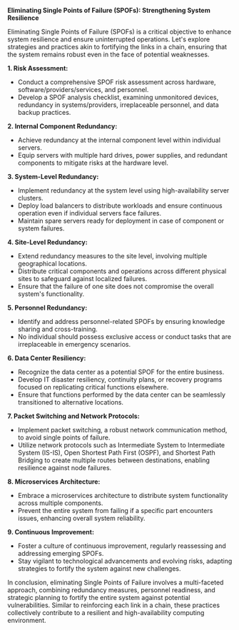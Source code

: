 **Eliminating Single Points of Failure (SPOFs): Strengthening System Resilience**

Eliminating Single Points of Failure (SPOFs) is a critical objective to enhance system resilience and ensure uninterrupted operations. Let's explore strategies and practices akin to fortifying the links in a chain, ensuring that the system remains robust even in the face of potential weaknesses.

**1. Risk Assessment:**
   - Conduct a comprehensive SPOF risk assessment across hardware, software/providers/services, and personnel.
   - Develop a SPOF analysis checklist, examining unmonitored devices, redundancy in systems/providers, irreplaceable personnel, and data backup practices.

**2. Internal Component Redundancy:**
   - Achieve redundancy at the internal component level within individual servers.
   - Equip servers with multiple hard drives, power supplies, and redundant components to mitigate risks at the hardware level.

**3. System-Level Redundancy:**
   - Implement redundancy at the system level using high-availability server clusters.
   - Deploy load balancers to distribute workloads and ensure continuous operation even if individual servers face failures.
   - Maintain spare servers ready for deployment in case of component or system failures.

**4. Site-Level Redundancy:**
   - Extend redundancy measures to the site level, involving multiple geographical locations.
   - Distribute critical components and operations across different physical sites to safeguard against localized failures.
   - Ensure that the failure of one site does not compromise the overall system's functionality.

**5. Personnel Redundancy:**
   - Identify and address personnel-related SPOFs by ensuring knowledge sharing and cross-training.
   - No individual should possess exclusive access or conduct tasks that are irreplaceable in emergency scenarios.

**6. Data Center Resiliency:**
   - Recognize the data center as a potential SPOF for the entire business.
   - Develop IT disaster resiliency, continuity plans, or recovery programs focused on replicating critical functions elsewhere.
   - Ensure that functions performed by the data center can be seamlessly transitioned to alternative locations.

**7. Packet Switching and Network Protocols:**
   - Implement packet switching, a robust network communication method, to avoid single points of failure.
   - Utilize network protocols such as Intermediate System to Intermediate System (IS-IS), Open Shortest Path First (OSPF), and Shortest Path Bridging to create multiple routes between destinations, enabling resilience against node failures.

**8. Microservices Architecture:**
   - Embrace a microservices architecture to distribute system functionality across multiple components.
   - Prevent the entire system from failing if a specific part encounters issues, enhancing overall system reliability.

**9. Continuous Improvement:**
   - Foster a culture of continuous improvement, regularly reassessing and addressing emerging SPOFs.
   - Stay vigilant to technological advancements and evolving risks, adapting strategies to fortify the system against new challenges.

In conclusion, eliminating Single Points of Failure involves a multi-faceted approach, combining redundancy measures, personnel readiness, and strategic planning to fortify the entire system against potential vulnerabilities. Similar to reinforcing each link in a chain, these practices collectively contribute to a resilient and high-availability computing environment.